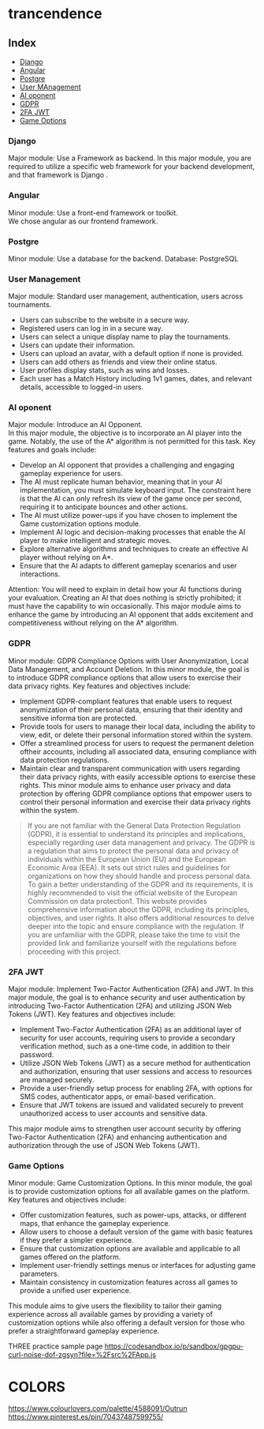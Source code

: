 # trancendence

## Index

- [Django](#Django)
- [Angular](#Angular)
- [Postgre](#Postgre)
- [User MAnagement](#UserManagerment)
- [AI oponent](#AIoponent)
- [GDPR](#GDPR)
- [2FA JWT](#2FA_JWT)
- [Game Options](#GameOptions)
  
<a id="Django"></a>
### Django
  Major module:
    Use a Framework as backend.
    In this major module, you are required to utilize a specific web framework for your backend development, and that framework is Django .

### Angular
<a id="Angular"></a>
  Minor module:
   Use a front-end framework or toolkit.<br>
   We chose angular as our frontend framework.
  
### Postgre
<a id="Postgre"></a>
   Minor module:
   Use a database for the backend.
   Database: PostgreSQL
  
### User Management
  <a id="UserManagement"></a>
  Major module:
   Standard user management, authentication, users across tournaments.
   * Users can subscribe to the website in a secure way.
   * Registered users can log in in a secure way.
   * Users can select a unique display name to play the tournaments.
   * Users can update their information.
   * Users can upload an avatar, with a default option if none is provided.
   * Users can add others as friends and view their online status.
   * User profiles display stats, such as wins and losses.
   * Each user has a Match History including 1v1 games, dates, and relevant details, accessible to logged-in users.

### AI oponent
<a id="AIoponent"></a>
Major module:
Introduce an AI Opponent.<br>
In this major module, the objective is to incorporate an AI player into the game.
Notably, the use of the A* algorithm is not permitted for this task. Key features
and goals include:<br>

  * Develop an AI opponent that provides a challenging and engaging gameplay experience for users.
  * The AI must replicate human behavior, meaning that in your AI implementation, you must simulate keyboard input. The constraint here is that the AI can only refresh its view of the game once per second, requiring it to anticipate bounces and other actions.
  * The AI must utilize power-ups if you have chosen to implement the Game customization options module.
  * Implement AI logic and decision-making processes that enable the AI player to make intelligent and strategic moves.
  * Explore alternative algorithms and techniques to create an effective AI player without relying on A*.
  * Ensure that the AI adapts to different gameplay scenarios and user interactions.

Attention: You will need to explain in detail how your AI functions during your evaluation. Creating an AI that does nothing is strictly prohibited; it must have the capability to win occasionally.
This major module aims to enhance the game by introducing an AI opponent that adds excitement and competitiveness without relying on the A* algorithm.<br>


### GDPR
<a id="GDPR"></a>
Minor module:
GDPR Compliance Options with User Anonymization, Local
Data Management, and Account Deletion.
In this minor module, the goal is to introduce GDPR compliance options that allow
users to exercise their data privacy rights. Key features and objectives include:
  * Implement GDPR-compliant features that enable users to request anonymization of their personal data, ensuring that their identity and sensitive informa tion are protected.
  * Provide tools for users to manage their local data, including the ability to view, edit, or delete their personal information stored within the system.
  * Offer a streamlined process for users to request the permanent deletion oftheir accounts, including all associated data, ensuring compliance with data protection regulations.
  * Maintain clear and transparent communication with users regarding their data privacy rights, with easily accessible options to exercise these rights. This minor module aims to enhance user privacy and data protection by offering GDPR compliance options that empower users to control their personal information and exercise their data privacy rights within the system.
<blockquote>
If you are not familiar with the General Data Protection Regulation (GDPR), it is essential to understand its principles and implications, especially regarding user data management and privacy. The GDPR is a regulation that aims to protect the  personal data and privacy of individuals within the European Union (EU) and the European Economic Area (EEA). It sets out strict rules and guidelines for organizations on how they should handle and process personal data. To gain a better understanding of the GDPR and its requirements, it is highly recommended to visit the official website of the European Commission on data protection1.
This website provides comprehensive information about the GDPR, including its principles, objectives, and user rights. It also offers additional resources to delve deeper into the topic and ensure compliance with the regulation. If you are unfamiliar with the GDPR, please take the time to visit the provided link and familiarize yourself with the regulations before proceeding with this project.
</blockquote>

### 2FA JWT
<a id="2FA_JWT"></a>
Major module:
Implement Two-Factor Authentication (2FA) and JWT.
In this major module, the goal is to enhance security and user authentication by introducing Two-Factor Authentication (2FA) and utilizing JSON Web Tokens (JWT). Key features and objectives include:
  *  Implement Two-Factor Authentication (2FA) as an additional layer of security for user accounts, requiring users to provide a secondary verification method, such as a one-time code, in addition to their password.
  *  Utilize JSON Web Tokens (JWT) as a secure method for authentication and authorization, ensuring that user sessions and access to resources are managed securely.
  *  Provide a user-friendly setup process for enabling 2FA, with options for SMS codes, authenticator apps, or email-based verification.
  *  Ensure that JWT tokens are issued and validated securely to prevent unauthorized access to user accounts and sensitive data.

This major module aims to strengthen user account security by offering Two-Factor
Authentication (2FA) and enhancing authentication and authorization through the
use of JSON Web Tokens (JWT).

### Game Options
<a id="GameOptions"></a>
Minor module:
Game Customization Options.
In this minor module, the goal is to provide customization options for all available
games on the platform. Key features and objectives include:
* Offer customization features, such as power-ups, attacks, or different maps, that enhance the gameplay experience.
* Allow users to choose a default version of the game with basic features if they prefer a simpler experience.
* Ensure that customization options are available and applicable to all games offered on the platform.
* Implement user-friendly settings menus or interfaces for adjusting game parameters.
* Maintain consistency in customization features across all games to provide a unified user experience.

This module aims to give users the flexibility to tailor their gaming experience
across all available games by providing a variety of customization options while
also offering a default version for those who prefer a straightforward gameplay
experience.

THREE  practice sample page https://codesandbox.io/p/sandbox/gpgpu-curl-noise-dof-zgsyn?file=%2Fsrc%2FApp.js


# COLORS
https://www.colourlovers.com/palette/4588091/Outrun
https://www.pinterest.es/pin/70437487599755/
